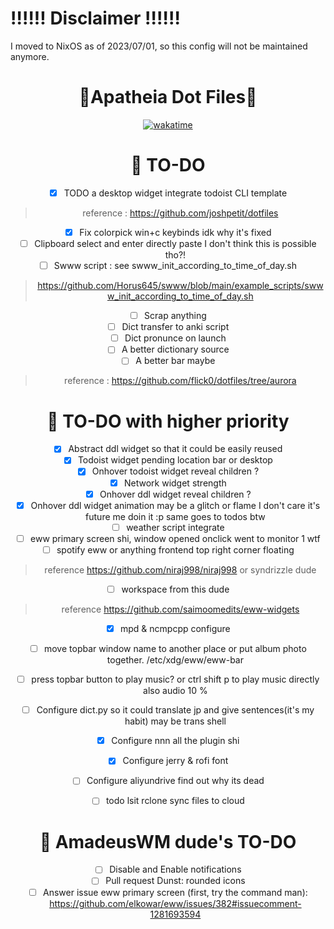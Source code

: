 # ‼️‼️‼️ Disclaimer ‼️‼️‼️
I moved to NixOS as of 2023/07/01, so this config will not be maintained anymore.

<div align="center">

# 🌸**Apatheia Dot Files**🌸

[![wakatime](https://wakatime.com/badge/user/ca8ee90f-41ed-4653-9432-b49b81b95472/project/6770a61d-075b-4c44-97b1-fa3ccd3ffca9.svg)](https://wakatime.com/badge/user/ca8ee90f-41ed-4653-9432-b49b81b95472/project/6770a61d-075b-4c44-97b1-fa3ccd3ffca9)


# 🔨 TO-DO
- [x] TODO a desktop widget integrate todoist CLI template
>   reference : https://github.com/joshpetit/dotfiles
- [x] Fix colorpick win+c keybinds idk why it's fixed
- [ ] Clipboard select and enter directly paste I don't think this is possible tho?!
- [ ] Swww script : see swww_init_according_to_time_of_day.sh
> https://github.com/Horus645/swww/blob/main/example_scripts/swww_init_according_to_time_of_day.sh
- [ ] Scrap anything
- [ ] Dict transfer to anki script
- [ ] Dict pronunce on launch
- [ ] A better dictionary source
- [ ] A better bar maybe 
>   reference : https://github.com/flick0/dotfiles/tree/aurora



# 🔨 TO-DO with higher priority
- [x] Abstract ddl widget so that it could be easily reused
- [x] Todoist widget pending location bar or desktop
- [x] Onhover todoist widget reveal children ?
- [x] Network widget strength
- [x] Onhover ddl widget reveal children ? 
- [x] Onhover ddl widget animation may be a glitch or flame I don't care it's future me doin it :p same goes to todos btw
- [ ] weather script integrate
- [ ] eww primary screen shi, window opened onclick went to monitor 1 wtf
- [ ] spotify eww or anything frontend top right corner floating
> reference https://github.com/niraj998/niraj998 or syndrizzle dude
- [ ] workspace from this dude
> reference https://github.com/saimoomedits/eww-widgets
- [x] mpd & ncmpcpp configure
- [ ] move topbar window name to another place or put album photo together.
/etc/xdg/eww/eww-bar
- [ ] press topbar button to play music? or ctrl shift p to play music directly also audio 10 %
- [ ] Configure dict.py so it could translate jp and give sentences(it's my habit) may be trans shell
- [x] Configure nnn all the plugin shi
- [x] Configure jerry & rofi font
- [ ] Configure aliyundrive find out why its dead
- [ ] todo lsit rclone sync files to cloud 



# 🔨 AmadeusWM dude's TO-DO
- [ ] Disable and Enable notifications
- [ ] Pull request Dunst: rounded icons
- [ ] Answer issue eww primary screen (first, try the command man): https://github.com/elkowar/eww/issues/382#issuecomment-1281693594
